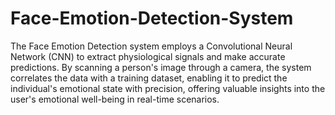 # Face-Emotion-Detection-System
The Face Emotion Detection system employs a Convolutional Neural Network (CNN) to extract physiological signals and make accurate predictions. By scanning a person's image through a camera, the system correlates the data with a training dataset, enabling it to predict the individual's emotional state with precision, offering valuable insights into the user's emotional well-being in real-time scenarios.
